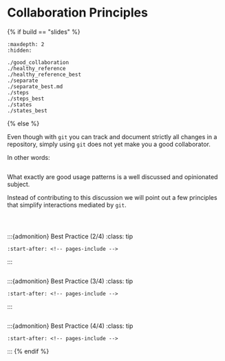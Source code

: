 # Collaboration Principles



{% if build == "slides" %}
<!-- BUILDING THE SLIDES -->
```{toctree}
:maxdepth: 2
:hidden:

./good_collaboration
./healthy_reference
./healthy_reference_best
./separate
./separate_best.md
./steps
./steps_best
./states
./states_best
```
{% else %}
<!-- BUILDING THE PAGES -->
Even though with `git` you can track and document strictly all changes in a repository, simply using `git` does not yet make you a good collaborator.

In other words:

```{include} ./good_collaboration.md
```

What exactly are good usage patterns is a well discussed and opinionated subject.

Instead of contributing to this discussion we will point out a few principles that simplify interactions mediated by `git`.

```{include} ./healthy_reference.md
```
```{include} ./healthy_reference_best.md
```
```{include} ./separate.md
```
:::{admonition} Best Practice (2/4)
:class: tip
```{include} ./separate_best.md
:start-after: <!-- pages-include -->
```
:::
```{include} ./steps.md
```
:::{admonition} Best Practice (3/4)
:class: tip
```{include} ./steps_best.md
:start-after: <!-- pages-include -->
```
:::
```{include} ./states.md
```
:::{admonition} Best Practice (4/4)
:class: tip
```{include} ./states_best.md
:start-after: <!-- pages-include -->
```
:::
{% endif %}


